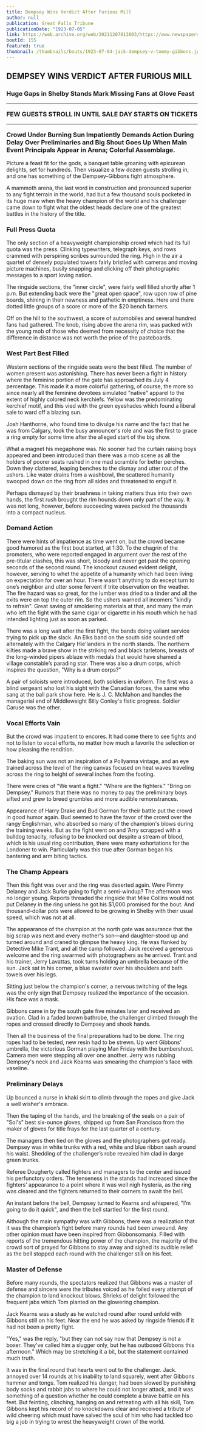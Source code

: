 ```yaml
---
title: Dempsey Wins Verdict After Furious Mill
author: null
publication: Great Falls Tribune
publicationDate: "1923-07-05"
link: https://web.archive.org/web/20211207013803/https://www.newspapers.com/clip/19095338/dempsey-beats-gibbons-jul-5-1923-front/
boutId: 155
featured: true
thumbnail: /thumbnails/bouts/1923-07-04-jack-dempsey-v-tommy-gibbons.jpg
---
```


## DEMPSEY WINS VERDICT AFTER FURIOUS MILL

### Huge Gaps in Shelby Stands Mark Missing Fans at Glove Feast <br> <hr> FEW GUESTS STROLL IN UNTIL SALE DAY STARTS ON TICKETS <br> <hr> Crowd Under Burning Sun Impatiently Demands Action During Delay Over Preliminaries and Big Shout Goes Up When Main Event Principals Appear in Arena; Colorful Assemblage.

Picture a feast fit for the gods, a banquet table groaning with epicurean delights, set for hundreds. Then visualize a few dozen guests strolling in, and one has something of the Dempsey-Gibbons fight atmosphere.

A mammoth arena, the last word in construction and pronounced superior to any fight terrain in the world, had but a few thousand souls pocketed in its huge maw when the heavy champion of the world and his challenger came down to fight what the oldest heads declare one of the greatest battles in the history of the title.

### Full Press Quota

The only section of a heavyweight championship crowd which had its full quota was the press. Clinking typewriters, telegraph keys, and rows crammed with perspiring scribes surrounded the ring. High in the air a quartet of densely populated towers fairly bristled with cameras and moving picture machines, busily snapping and clicking off their photographic messages to a sport loving nation.

The ringside sections, the "inner circle", were fairly well filled shortly after 1 p.m. But extending back were the "great open space", row upon row of pine boards, shining in their newness and pathetic in emptiness. Here and there dotted little groups of a score or more of the $20 bench farmers.

Off on the hill to the southwest, a score of automobiles and several hundred fans had gathered. The knob, rising above the arena rim, was packed with the young mob of those who deemed from necessity of choice that the difference in distance was not worth the price of the pasteboards.

### West Part Best Filled

Western sections of the ringside seats were the best filled. The number of women present was astonishing. There has never been a fight in history where the feminine portion of the gate has approached its July 4 percentage. This made it a more colorful gathering, of course, the more so since nearly all the feminine devotees simulated "native" apparel to the extent of highly colored neck kerchiefs. Yellow was the predominating kerchief motif, and this vied with the green eyeshades which found a liberal sale to ward off a blazing sun.

Josh Hanthorne, who found time to divulge his name and the fact that he was from Calgary, took the busy announcer's role and was the first to grace a ring empty for some time after the alleged start of the big show.

What a magnet his megaphone was. No sooner had the curtain raising boys appeared and been introduced than there was a mob scene as all the holders of poorer seats rushed in one mad scramble for better perches. Down they clattered, leaping benches to the dismay and utter rout of the ushers. Like water drains from a washbowl, the scattered humanity swooped down on the ring from all sides and threatened to engulf it.

Perhaps dismayed by their brashness in taking matters thus into their own hands, the first rush brought the rim hounds down only part of the way. It was not long, however, before succeeding waves packed the thousands into a compact nucleus.

### Demand Action

There were hints of impatience as time went on, but the crowd became good humored as the first bout started, at 1:30. To the chagrin of the promoters, who were reported engaged in argument over the rest of the pre-titular clashes, this was short, bloody and never got past the opening seconds of the second round. The knockout caused evident delight, however, serving to whet the appetite of a humanity which had been living on expectation for over an hour. There wasn't anything to do except turn to one’s neighbor and utter some fervent if trite observation on the weather. The fire hazard was so great, for the lumber was dried to a tinder and all the exits were on top the outer rim. So the ushers warned all incomers "kindly to refrain". Great saving of smoldering materials at that, and many the man who left the fight with the same cigar or cigarette in his mouth which he had intended lighting just as soon as parked.

There was a long wait after the first fight, the bands doing valiant service trying to pick up the slack. An Elks band on the south side sounded off alternately with the Calgary Hie'landers in the north stands. The northern kilties made a brave show in the striking red and black tarletons, breasts of the long-winded pipers ablaze with medals that would have shamed a village constable’s parading star. There was also a drum corps, which inspires the question, "Why is a drum corps?"

A pair of soloists were introduced, both soldiers in uniform. The first was a blind sergeant who lost his sight with the Canadian forces, the same who sang at the ball park show here. He is J. C. McMahon and handles the managerial end of Middleweight Billy Conley's fistic progress. Soldier Caruse was the other.

### Vocal Efforts Vain

But the crowd was impatient to encores. It had come there to see fights and not to listen to vocal efforts, no matter how much a favorite the selection or how pleasing the rendition.

The baking sun was not an inspiration of a Pollyanna vintage, and an eye trained across the level of the ring canvas focused on heat waves traveling across the ring to height of several inches from the footing.

There were cries of "We want a fight." "Where are the fighters." "Bring on Dempsey." Rumors that there was no money to pay the preliminary boys sifted and grew to breed grumbles and more audible remonstrances.

Appearance of Harry Drake and Bud Gorman for their battle put the crowd in good humor again. Bud seemed to have the favor of the crowd over the rangy Englishman, who absorbed so many of the champion's blows during the training weeks. But as the fight went on and ’Arry scrapped with a bulldog tenacity, refusing to be knocked out despite a stream of blood, which is his usual ring contribution, there were many exhortations for the Londoner to win. Particularly was this true after Gorman began his bantering and arm biting tactics.

### The Champ Appears

Then this fight was over and the ring was deserted again. Were Pimmy Delaney and Jack Burke going to fight a semi-windup? The afternoon was no longer young. Reports threaded the ringside that Mike Collins would not put Delaney in the ring unless he got his $1,000 promised for the bout. And thousand-dollar pots were allowed to be growing in Shelby with their usual speed, which was not at all.

The appearance of the champion at the north gate was assurance that the big scrap was next and every mother's son—and daughter-stood up and turned around and craned to glimpse the heavy king. He was flanked by Detective Mike Trant, and all the camp followed. Jack received a generous welcome and the ring swarmed with photographers as he arrived. Trant and his trainer, Jerry Lavattas, took turns holding an umbrella because of the sun. Jack sat in his corner, a blue sweater over his shoulders and bath towels over his legs.

Sitting just below the champion's corner, a nervous twitching of the legs was the only sign that Dempsey realized the importance of the occasion. His face was a mask.

Gibbons came in by the south gate five minutes later and received an ovation. Clad in a faded brown bathrobe, the challenger climbed through the ropes and crossed directly to Dempsey and shook hands.

Then all the business of the final preparations had to be done. The ring ropes had to be tested, new resin had to be strewn. Up went Gibbons’ umbrella, the victorious Gorman playing Man Friday with the bumbershoot. Camera men were stepping all over one another. Jerry was rubbing Dempsey's neck and Jack Kearns was smearing the champion's face with vaseline.

### Preliminary Delays

Up bounced a nurse in khaki skirt to climb through the ropes and give Jack a well wisher's embrace.

Then the taping of the hands, and the breaking of the seals on a pair of "Sol's" best six-ounce gloves, shipped up from San Francisco from the maker of gloves for title frays for the last quarter of a century.

The managers then tied on the gloves and the photographers got ready. Dempsey was in white trunks with a red, white and blue ribbon sash around his waist. Shedding of the challenger’s robe revealed him clad in darge green trunks.

Referee Dougherty called fighters and managers to the center and issued his perfunctory orders. The tenseness in the stands had increased since the fighters’ appearance to a point where it was well nigh hysteria, as the ring was cleared and the fighters returned to their corners to await the bell.

An instant before the bell, Dempsey turned to Kearns and whispered, "I’m going to do it quick", and then the bell startled for the first round.

Although the main sympathy was with Gibbons, there was a realization that it was the champion’s fight before many rounds had been unwound. Any other opinion must have been inspired from Gibbonsomania. Filled with reports of the tremendous hitting power of the champion, the majority of the crowd sort of prayed for Gibbons to stay away and sighed its audible relief as the bell stopped each round with the challenger still on his feet.

### Master of Defense

Before many rounds, the spectators realized that Gibbons was a master of defense and sincere were the tributes voiced as he foiled every attempt of the champion to land knockout blows. Shrieks of delight followed the frequent jabs which Tom planted on the glowering champion.

Jack Kearns was a study as he watched round after round unfold with Gibbons still on his feet. Near the end he was asked by ringside friends if it had not been a pretty fight.

"Yes," was the reply, "but they can not say now that Dempsey is not a boxer. They've called him a slugger only, but he has outboxed Gibbons this afternoon." Which may be stretching it a bit, but the statement contained much truth.

It was in the final round that hearts went out to the challenger. Jack. annoyed over 14 rounds at his inabiilty to land squarely, went after Gibbons hammer and tongs. Tom realized his danger, had been slowed by punishing body socks and rabbit jabs to where he could not longer attack, and it was something of a question whether he could complete a brave battle on his feet. But feinting, clinching, hanging on and retreating with all his skill, Tom Gibbons kept his record of no knockdowns clear and received a tribute of wild cheering which must have salved the soul of him who had tackled too big a job in trying to wrest the heavyweight crown of the world.
